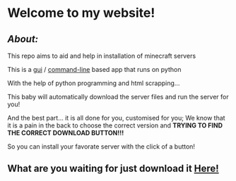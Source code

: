 # Welcome to my website!

## *About:*
 This repo aims to aid and help in installation of minecraft servers
 
 This is a [gui](https://github.com/Advik-B/Server-Installer/blob/main/screen1.py) / [command-line](https://github.com/Advik-B/Server-Installer/blob/main/main.py) based app that runs on python
 
 With the help of python programming and html scrapping...
 
 This baby will automatically download the server files and run the server for you!

 And the best part... it is all done for you, customised for you; We know that it is a pain in the back to choose the correct version and **TRYING TO FIND THE CORRECT DOWNLOAD BUTTON!!!**

So you can install your favorate server with the click of a button!


## What are you waiting for just download it [Here!](https://codeload.github.com/Advik-B/Server-Installer/zip/refs/heads/main)

